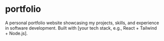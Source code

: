 # portfolio
A personal portfolio website showcasing my projects, skills, and experience in software development. Built with [your tech stack, e.g., React + Tailwind + Node.js].
